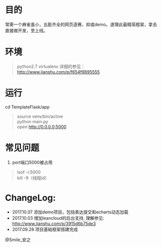 # 目的
常需一个麻雀虽小，五脏齐全的网页逐赛，抑或demo。遂理此最精简框架，拿去直接做开发，至上线。

# 环境
>python2.7
>virtualenv
详细的参见：http://www.jianshu.com/p/f654f9895555



# 运行
cd TemplateFlask/app
> source venv/bin/active  
> python main.py  
> open http://0.0.0.0:5000

# 常见问题
1. port端口5000被占用

> lsof -i:5000    
> kill -9（线程id）

# ChangeLog:
* 2017.10.07 添加demo项目，包括表达提交和echarts动态加载
* 2017.10.03 增加leancloud的后台支持, 理解参见: http://www.jianshu.com/p/3915d6b75de3
* 2017.09.28 项目基础框架搭建完成

@Smile_安之

  